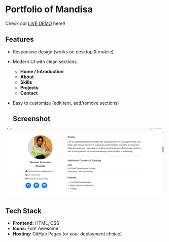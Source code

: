 # Portfolio of Mandisa

Check out [LIVE DEMO](https://dilip1996-git.github.io/Mandisa/) here!!
##  Features
- Responsive design (works on desktop & mobile)  
- Modern UI with clean sections:
  - **Home / Introduction**
  - **About**
  - **Skills**
  - **Projects**
  - **Contact**
- Easy to customize (edit text, add/remove sections)

  ## Screenshot
<img src="https://github.com/dilip1996-git/Mandisa/blob/main/imag.png" alt="Screenshot" width="500"/>



## Tech Stack
- **Frontend:** HTML, CSS 
- **Icons:** Font Awesome  
- **Hosting:** GitHub Pages (or your deployment choice)
